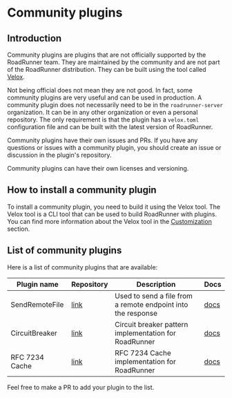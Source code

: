 # Community plugins

## Introduction

Community plugins are plugins that are not officially supported by the RoadRunner team. They are maintained by the community and are not part of the RoadRunner distribution. They can be built using the tool called [Velox](https://github.com/roadrunner-server/velox).

Not being official does not mean they are not good. In fact, some community plugins are very useful and can be used in production.
A community plugin does not necessarily need to be in the `roadrunner-server` organization. It can be in any other organization or even a personal repository. The only requirement is that the plugin has a `velox.toml` configuration file and can be built with the latest version of RoadRunner.

Community plugins have their own issues and PRs. If you have any questions or issues with a community plugin, you should create an issue or discussion in the plugin's repository.

Community plugins can have their own licenses and versioning.

## How to install a community plugin

To install a community plugin, you need to build it using the Velox tool. The Velox tool is a CLI tool that can be used to build RoadRunner with plugins. You can find more information about the Velox tool in the [Customization](../customization/build.md) section.

## List of community plugins

Here is a list of community plugins that are available:

| Plugin name              | Repository      | Description    | Docs |
|--------------------------|-----------------|----------------|------|
| SendRemoteFile | [link](https://github.com/roadrunner-server/sendremotefile)| Used to send a file from a remote endpoint into the response | [docs](./sendremotefile.md) |
| CircuitBreaker | [link](https://github.com/roadrunner-server/circuit-breaker)| Circuit breaker pattern implementation for RoadRunner | [docs](./circuit-breaker.md) |
| RFC 7234 Cache | [link](https://github.com/darkweak/souin/tree/master/plugins/roadrunner)| RFC 7234 Cache implementation for RoadRunner | [docs](https://github.com/darkweak/souin?tab=readme-ov-file#roadrunner-middleware) |

Feel free to make a PR to add your plugin to the list.
